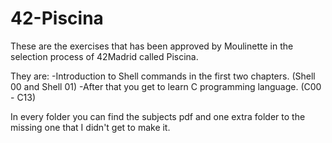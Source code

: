 # 42-Piscina

These are the exercises that has been approved by Moulinette in the selection process of 42Madrid called Piscina.

They are: 
-Introduction to Shell commands in the first two chapters. (Shell 00 and Shell 01)
-After that you get to learn C programming language. (C00 - C13)

In every folder you can find the subjects pdf and one extra folder to the missing one that I didn't get to make it.
